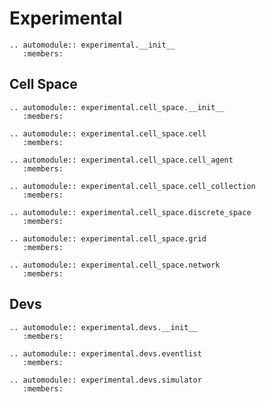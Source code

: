 # Experimental

```{eval-rst}
.. automodule:: experimental.__init__
   :members:
```

## Cell Space

```{eval-rst}
.. automodule:: experimental.cell_space.__init__
   :members:
```

```{eval-rst}
.. automodule:: experimental.cell_space.cell
   :members:
```

```{eval-rst}
.. automodule:: experimental.cell_space.cell_agent
   :members:
```

```{eval-rst}
.. automodule:: experimental.cell_space.cell_collection
   :members:
```

```{eval-rst}
.. automodule:: experimental.cell_space.discrete_space
   :members:
```

```{eval-rst}
.. automodule:: experimental.cell_space.grid
   :members:
```

```{eval-rst}
.. automodule:: experimental.cell_space.network
   :members:
```

## Devs

```{eval-rst}
.. automodule:: experimental.devs.__init__
   :members:
```

```{eval-rst}
.. automodule:: experimental.devs.eventlist
   :members:
```

```{eval-rst}
.. automodule:: experimental.devs.simulator
   :members:
```
